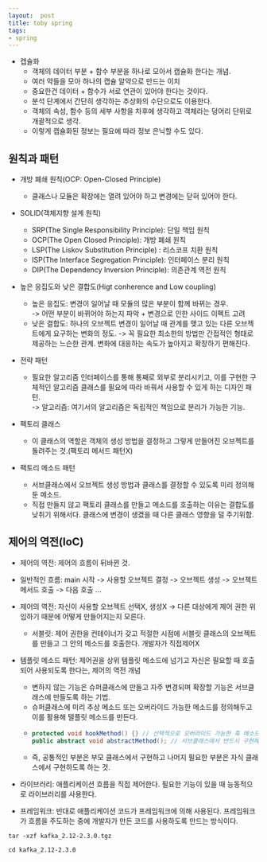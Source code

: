 ```yaml
---
layout:  post
title: toby spring
tags:
- spring
---
```


- 캡슐화
    - 객체의 데이터 부분 + 함수 부분을 하나로 모아서 캡슐화 한다는 개념.
    - 여러 약들을 모아 하나의 캡슐 알약으로 만드는 이치
    - 중요한건 데이터 + 함수가 서로 연관이 있어야 한다는 것이다.
    - 분석 단계에서 간단히 생각하는 추상화의 수단으로도 이용한다.
    - 객체의 속성, 함수 등의 세부 사항을 차후에 생각하고 객체라는 덩어리 단위로 개괄적으로 생각.
    - 이렇게 캡슐화된 정보는 필요에 따라 정보 은닉할 수도 있다. 

## 원칙과 패턴

- 개방 폐쇄 원칙(OCP: Open-Closed Principle)
    - 클래스나 모듈은 확장에는 열려 있어야 하고 변경에는 닫혀 있어야 한다.
    
- SOLID(객체지향 설계 원칙)
    - SRP(The Single Responsibility Principle): 단일 책임 원칙
    - OCP(The Open Closed Principle): 개방 폐쇄 원칙
    - LSP(The Liskov Substitution Principle) : 리스코프 치환 원칙
    - ISP(The Interface Segregation Principle): 인터페이스 분리 원칙
    - DIP(The Dependency Inversion Principle): 의존관계 역전 원칙

- 높은 응집도와 낮은 결합도(Higt conherence and Low coupling)
    - 높은 응집도: 변경이 일어날 때 모듈의 많은 부분이 함께 바뀌는 경우.  
    -> 어떤 부분이 바뀌어야 하는지 파악 + 변경으로 인한 사이드 이펙트 고려
    - 낮은 결합도: 하나의 오브젝트 변경이 일어날 때 관계를 맺고 있는 다른 오브젝트에게 요구하는 변화의 정도.
    -> 꼭 필요한 최소한의 방법만 간접적인 형태로 제공하는 느슨한 관계. 변화에 대응하는 속도가 높아지고 확장하기 편해진다.

- 전략 패턴
    - 필요한 알고리즘 인터페이스를 통해 통째로 외부로 분리시키고, 이를 구현한 구체적인 알고리즘 클래스를 필요에 따라 바꿔서 사용할 수 있게 하는 디자인 패턴.  
    -> 알고리즘: 여기서의 알고리즘은 독립적인 책임으로 분리가 가능한 기능.
    
- 팩토리 클래스
    - 이 클래스의 역할은 객체의 생성 방법을 결정하고 그렇게 만들어진 오브젝트를 돌려주는 것.(팩토리 메서드 패턴X)
- 팩토리 메소드 패턴
    - 서브클래스에서 오브젝트 생성 방법과 클래스를 결정할 수 있도록 미리 정의해둔 메소드.
    - 직접 만들지 않고 팩토리 클래스를 만들고 메소드를 호출하는 이유는 결합도를 낮취기 위해서다. 클래스에 변경이 생겼을 때 다른 클래스 영향을 덜 주기위함.
## 제어의 역전(IoC)

- 제어의 역전: 제어의 흐름이 뒤바뀐 것.
- 일반적인 흐름: main 시작 -> 사용할 오브젝트 결정 -> 오브젝트 생성 -> 오브젝트 메서드 호출 -> 다음 호출 ...
- 제어의 역전: 자신이 사용할 오브젝트 선택X, 생성X -> 다른 대상에게 제어 권한 위임하기 때문에 어떻게 만들어지는지 모른다.
    - 서블릿: 제어 권한을 컨테이너가 갖고 적절한 시점에 서블릿 클래스의 오브젝트를 만들고 그 안의 메소드를 호출한다. 개발자가 직접제어X
    
- 템플릿 메소드 패턴: 제어권을 상위 템플릿 메소드에 넘기고 자신은 필요할 때 호출되어 사용되도록 한다는, 제어의 역전 개념
    - 변하지 않는 기능은 슈퍼클래스에 만들고 자주 변경되며 확장할 기능은 서브클래스에 만들도록 하는 기법.
    - 슈퍼클래스에 미리 추상 메소드 또는 오버라이드 가능한 메소드를 정의해두고 이를 활용해 텔플릿 메소드를 만든다.
    - ```java
      protected void hookMethod() {} // 선택적으로 오버라이드 가능한 훅 메소드
      public abstract void abstractMethod(); // 서브클래스에서 반드시 구현해야 하는 추상 메소드
      ```
    - 즉, 공통적인 부분은 부모 클래스에서 구현하고 나머지 필요한 부분은 자식 클래스에서 구현하도록 하는 것.
- 라이브러리: 애플리케이션 흐름을 직접 제어한다. 필요한 기능이 있을 때 능동적으로 라이브러리를 사용한다.
- 프레임워크: 반대로 애플리케이션 코드가 프레임워크에 의해 사용된다. 프레임워크가 흐름을 주도하는 중에 개발자가 만든 코드를 사용하도록 만드는 방식이다.

 

  
    

`tar -xzf kafka_2.12-2.3.0.tgz`

`cd kafka_2.12-2.3.0`

